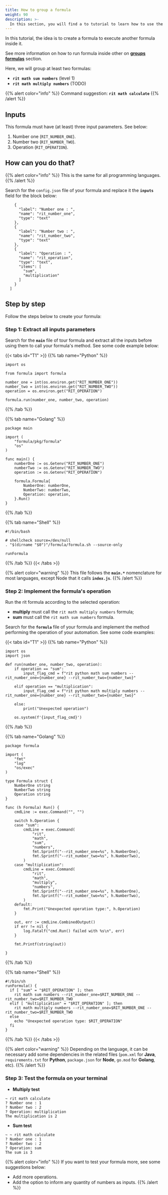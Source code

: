 ```yaml
---
title: How to group a formula
weight: 90
description: >-
  In this section, you will find a to tutorial to learn how to use the formula aggregation concept.
---
```


In this tutorial, the idea is to create a formula to execute another formula inside it. 

See more information on how to run formula inside other on [**groups formulas**](/formulas/group-formulas/) section.

Here, we will group at least two formulas: 
* **`rit math sum numbers`** (level 1)
* **`rit math multiply numbers`** (TODO)

{{% alert color="info" %}}
Command suggestion: **`rit math calculate`**
{{% /alert %}}

## Inputs

This formula must have \(at least\) three input parameters. See below:

1. Number one \(`RIT_NUMBER_ONE`\). 
2. Number two \(`RIT_NUMBER_TWO`\).
3. Operation \(`RIT_OPERATION`\).

## How can you do that? 
{{% alert color="info" %}}
This is the same for all programming languages.
{{% /alert %}}

Search for the `config.json` file of your formula and replace it the **`inputs`** field for the block below: 

```  "inputs": [
    {
      "label": "Number one : ",
      "name": "rit_number_one",
      "type": "text"
    },
    {
      "label": "Number two : ",
      "name": "rit_number_two",
      "type": "text"
    },
    {
      "label": "Operation : ",
      "name": "rit_operation",
      "type": "text",
      "items": [
        "sum",
        "multiplication"
      ]
    }
  ]
```
## **Step by step** 

Follow the steps below to create your formula:

### **Step 1: Extract all inputs parameters**
Search for the **`main`**  file of tour formula and extract all the inputs before using them to call your formula's method. See some code example below:

{{< tabs id="T1" >}}
{{% tab name="Python" %}}
```#!/usr/bin/python3
import os

from formula import formula

number_one = int(os.environ.get("RIT_NUMBER_ONE"))
number_two = int(os.environ.get("RIT_NUMBER_TWO"))
operation = os.environ.get("RIT_OPERATION")

formula.run(number_one, number_two, operation)
```
{{% /tab %}}

{{% tab name="Golang" %}}
```
package main

import (
	"formula/pkg/formula"
	"os"
)

func main() {
	numberOne := os.Getenv("RIT_NUMBER_ONE")
	numberTwo := os.Getenv("RIT_NUMBER_TWO")
	operation := os.Getenv("RIT_OPERATION")

	formula.Formula{
		NumberOne: numberOne,
		NumberTwo: numberTwo,
		Operation: operation,
	}.Run()
}
```
{{% /tab %}}

{{% tab name="Shell" %}}
```
#!/bin/bash

# shellcheck source=/dev/null
. "$(dirname "$0")"/formula/formula.sh --source-only

runFormula
```
{{% /tab %}}
{{< /tabs >}}


{{% alert color="warning" %}}
This file follows the  **`main.*`** nomenclature for most languages, except Node that it calls **`index.js`**.
{{% /alert %}}

### **Step 2: Implement the formula's operation**

Run the rit formula according to the selected operation: 
* **multiply** must call the `rit math multiply numbers` formula;
* **sum** must call the `rit math sum numbers` formula.

Search for the **`formula`** file of your formula and implement the method performing the operation of your automation. See some code examples: 

{{< tabs id="T1" >}}
{{% tab name="Python" %}}
```#!/usr/bin/python3
import os
import json

def run(number_one, number_two, operation):
    if operation == "sum":
        input_flag_cmd = f"rit python math sum numbers --rit_number_one={number_one} --rit_number_two={number_two}"

    elif operation == "multiplication":
        input_flag_cmd = f"rit python math multiply numbers --rit_number_one={number_one} --rit_number_two={number_two}"

    else:
        print("Unexpected operation")

    os.system(f'{input_flag_cmd}')
```
{{% /tab %}}

{{% tab name="Golang" %}}
```
package formula

import (
	"fmt"
	"log"
	"os/exec"
)

type Formula struct {
	NumberOne string
	NumberTwo string
	Operation string
}

func (h Formula) Run() {
	cmdLine := exec.Command("", "")

	switch h.Operation {
	case "sum":
		cmdLine = exec.Command(
			"rit",
			"math",
			"sum",
			"numbers",
			fmt.Sprintf("--rit_number_one=%s", h.NumberOne),
			fmt.Sprintf("--rit_number_two=%s", h.NumberTwo),
		)
	case "multiplication":
		cmdLine = exec.Command(
			"rit",
			"math",
			"multiply",
			"numbers",
			fmt.Sprintf("--rit_number_one=%s", h.NumberOne),
			fmt.Sprintf("--rit_number_two=%s", h.NumberTwo),
		)
	default:
		fmt.Print("Unexpected operation type:", h.Operation)
	}

	out, err := cmdLine.CombinedOutput()
	if err != nil {
		log.Fatalf("cmd.Run() failed with %s\n", err)
	}

	fmt.Printf(string(out))

}
```
{{% /tab %}}

{{% tab name="Shell" %}}
```
#!/bin/sh
runFormula() {
  if [ "sum" = "$RIT_OPERATION" ]; then
    rit math sum numbers --rit_number_one=$RIT_NUMBER_ONE --rit_number_two=$RIT_NUMBER_TWO
  elif [ "multiplication" = "$RIT_OPERATION" ]; then
    rit math multiply numbers --rit_number_one=$RIT_NUMBER_ONE --rit_number_two=$RIT_NUMBER_TWO
  else
    echo "Unexpected operation type: $RIT_OPERATION"
  fi
}
```
{{% /tab %}}
{{< /tabs >}}

{{% alert color="warning" %}}
Depending on the language, it can be necessary add some dependencies in the related files (`pom.xml` for **Java**, `requirements.txt` for **Python**, `package.json` for **Node**, `go.mod` for **Golang**,  etc).
{{% /alert %}}

### **Step 3: Test the formula on your terminal**

- **Multiply test**
```
~ rit math calculate
? Number one : 1
? Number two : 2
? Operation: multiplication
The multiplication is 2
```

- **Sum test**
```
~ ~ rit math calculate
? Number one : 1
? Number two : 2
? Operation: sum
The sum is 3
```

{{% alert color="info" %}}
If you want to test your formula more, see some suggestions below:
* Add more operations.
* Add the option to inform any quantity of numbers as inputs.
{{% /alert %}}
